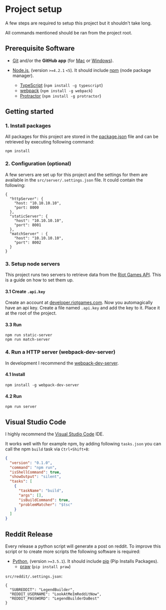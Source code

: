 # Project setup

A few steps are required to setup this project but it shouldn't take long.

All commands mentioned should be ran from the project root.

## Prerequisite Software

* [Git](http://git-scm.com) and/or the **GitHub app** (for [Mac](http://mac.github.com) or
  [Windows](http://windows.github.com)).

* [Node.js](http://nodejs.org), (version `>=4.2.1` `<5`). It should include [npm](https://www.npmjs.com/) (node package manager). 
  * [TypeScript](https://www.npmjs.com/package/typescript) (`npm install -g typescript`)
  * [webpack](https://github.com/webpack/webpack) (`npm install -g webpack`)
  * [Protractor](https://github.com/angular/protractor) (`npm install -g protractor`)

## Getting started

### 1. Install packages
All packages for this project are stored in the [package.json](https://github.com/SteveVanOpstal/LegendBuilder/blob/master/package.json) file 
and can be retrieved by executing following command:
```
npm install
```

### 2. Configuration (optional)
A few servers are set up for this project and the settings for them are available in the `src/server/.settings.json` file.
It could contain the following:
```
{
  "httpServer": {
    "host: "10.10.10.10",
    "port: 8000
  },
  "staticServer": {
    "host": "10.10.10.10",
    "port": 8001
  },
  "matchServer" : {
    "host": "10.10.10.10",
    "port": 8002
  }
}
```

### 3. Setup node servers
This project runs two servers to retrieve data from the [Riot Games API](https://developer.riotgames.com/).
This is a guide on how to set them up.

#### 3.1 Create `.api.key`
Create an account at [developer.riotgames.com](https://developer.riotgames.com/). Now you automagically have an api key.
Create a file named `.api.key` and add the key to it. Place it at the root of the project.

#### 3.3 Run
```
npm run static-server
npm run match-server
```

### 4. Run a HTTP server (webpack-dev-server)
In development I recommend the [webpack-dev-server](https://github.com/webpack/webpack-dev-server).

#### 4.1 Install
```
npm install -g webpack-dev-server
```

#### 4.2 Run
```
npm run server
```

## Visual Studio Code
I highly recommend the [Visual Studio Code](https://code.visualstudio.com/) IDE. 

It works well with for example npm, by adding following `tasks.json` you can call the npm `build` task via `Ctrl+Shift+B`:

```JSON
{
  "version": "0.1.0",
  "command": "npm run",
  "isShellCommand": true,
  "showOutput": "silent",
  "tasks": [
    {
      "taskName": "build",
      "args": [],
      "isBuildCommand": true,
      "problemMatcher": "$tsc"
    }
  ]
}
```

## Reddit Release
Every release a python script will generate a post on reddit. To improve this script or to create more scripts the following software is required:

* [Python](https://www.python.org/downloads/), (version `>=3.5.1`). It should include [pip](https://pypi.python.org/pypi/pip) (Pip Installs Packages). 
  * [praw](https://praw.readthedocs.org) (`pip install praw`)

`src/reddit/.settings.json`:
```
{
  "SUBREDDIT": "LegendBuilder",
  "REDDIT_USERNAME": "LookAtMeImRedditNow",
  "REDDIT_PASSWORD": "LegendBuilderDaBest"
}
```
